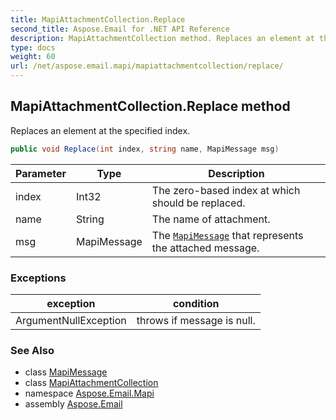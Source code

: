 ```yaml
---
title: MapiAttachmentCollection.Replace
second_title: Aspose.Email for .NET API Reference
description: MapiAttachmentCollection method. Replaces an element at the specified index
type: docs
weight: 60
url: /net/aspose.email.mapi/mapiattachmentcollection/replace/
---
```

## MapiAttachmentCollection.Replace method

Replaces an element at the specified index.

```csharp
public void Replace(int index, string name, MapiMessage msg)
```

| Parameter | Type | Description |
| --- | --- | --- |
| index | Int32 | The zero-based index at which should be replaced. |
| name | String | The name of attachment. |
| msg | MapiMessage | The [`MapiMessage`](../../mapimessage/) that represents the attached message. |

### Exceptions

| exception | condition |
| --- | --- |
| ArgumentNullException | throws if message is null. |

### See Also

* class [MapiMessage](../../mapimessage/)
* class [MapiAttachmentCollection](../)
* namespace [Aspose.Email.Mapi](../../mapiattachmentcollection/)
* assembly [Aspose.Email](../../../)


